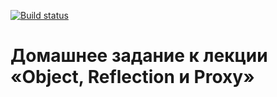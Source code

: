[![Build status](https://ci.appveyor.com/api/projects/status/yltkpbn82uoo4tfm?svg=true)](https://ci.appveyor.com/project/Vadim2107/ajs-object)
# Домашнее задание к лекции «Object, Reflection и Proxy»
